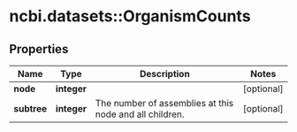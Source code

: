 # ncbi.datasets::OrganismCounts

## Properties
Name | Type | Description | Notes
------------ | ------------- | ------------- | -------------
**node** | **integer** |  | [optional] 
**subtree** | **integer** | The number of assemblies at this node and all children. | [optional] 


